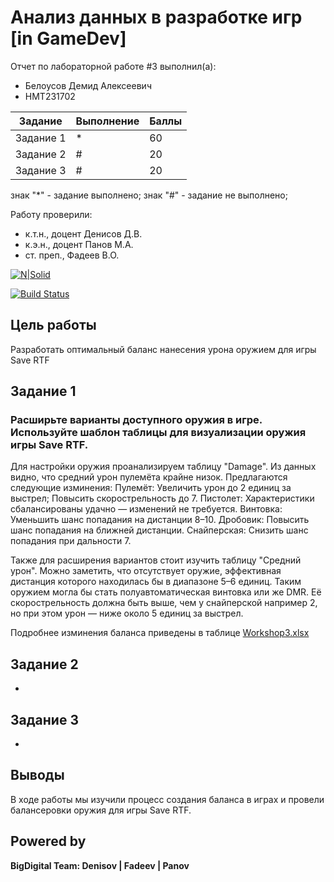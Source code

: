 # Анализ данных в разработке игр [in GameDev]
Отчет по лабораторной работе #3 выполнил(а):
- Белоусов Демид Алексеевич
- НМТ231702

| Задание | Выполнение | Баллы |
| ------ | ------ | ------ |
| Задание 1 | * | 60 |
| Задание 2 | # | 20 |
| Задание 3 | # | 20 |

знак "*" - задание выполнено; знак "#" - задание не выполнено;

Работу проверили:
- к.т.н., доцент Денисов Д.В.
- к.э.н., доцент Панов М.А.
- ст. преп., Фадеев В.О.

[![N|Solid](https://cldup.com/dTxpPi9lDf.thumb.png)](https://nodesource.com/products/nsolid)

[![Build Status](https://travis-ci.org/joemccann/dillinger.svg?branch=master)](https://travis-ci.org/joemccann/dillinger)

## Цель работы
Разработать оптимальный баланс нанесения урона оружием для игры Save RTF 

## Задание 1
### Расширьте варианты доступного оружия в игре. Используйте шаблон таблицы для визуализации оружия игры Save RTF.
Для настройки оружия проанализируем таблицу "Damage". Из данных видно, что средний урон пулемёта крайне низок.
Предлагаются следующие изминения: 
  Пулемёт:
  Увеличить урон до 2 единиц за выстрел;
  Повысить скорострельность до 7.
  Пистолет: 
  Характеристики сбалансированы удачно — изменений не требуется.
  Винтовка: 
  Уменьшить шанс попадания на дистанции 8–10.
  Дробовик: 
  Повысить шанс попадания на ближней дистанции.
  Снайперская:
  Снизить шанс попадания при дальности 7.

Также для расширения вариантов стоит изучить таблицу "Средний урон". Можно заметить, что отсутствует оружие, эффективная дистанция которого находилась бы в диапазоне 5–6 единиц.
Таким оружием могла бы стать полуавтоматическая винтовка или же DMR. Её скорострельность должна быть выше, чем у снайперской например 2, но при этом урон — ниже около 5  единиц за выстрел.

Подробнее изминения баланса приведены в таблице
[Workshop3.xlsx](https://github.com/user-attachments/files/19494549/Workshop3.xlsx)

## Задание 2
-
## Задание 3
-
## Выводы
В ходе работы мы изучили процесс создания баланса в играх и провели балансеровки оружия для игры Save RTF.

## Powered by

**BigDigital Team: Denisov | Fadeev | Panov**
